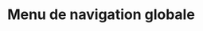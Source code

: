 ---
title: Menu de navigation globale
layout: "layouts/documentation.njk"
eleventyNavigation:
  key: sitemenuFR
  title: Menu de navigation globale  — à venir
  locale: fr
  parent: basicFR
  order: 2
  url: null
  hideMain: true
translationKey: "sitemenu"
permalink: false
---